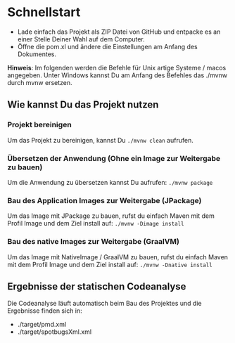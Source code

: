 # Schnellstart

- Lade einfach das Projekt als ZIP Datei von GitHub und entpacke es an einer 
Stelle Deiner Wahl auf dem Computer.
- Öffne die pom.xl und ändere die Einstellungen am Anfang des Dokumentes.

**Hinweis**: Im folgenden werden die Befehle für Unix artige Systeme / macos
angegeben. Unter Windows kannst Du am Anfang des Befehles das ./mvnw durch mvnw
ersetzen.

## Wie kannst Du das Projekt nutzen

### Projekt bereinigen

Um das Projekt zu bereinigen, kannst Du
```./mvnw clean```
aufrufen.

### Übersetzen der Anwendung (Ohne ein Image zur Weitergabe zu bauen)

Um die Anwendung zu übersetzen kannst Du aufrufen:
```./mvnw package```

### Bau des Application Images zur Weitergabe (JPackage)

Um das Image mit JPackage zu bauen, rufst du einfach Maven mit dem Profil Image und dem
Ziel install auf:
```./mvnw -Dimage install```

### Bau des native Images zur Weitergabe (GraalVM)

Um das Image mit NativeImage / GraalVM zu bauen, rufst du einfach Maven mit dem Profil Image und dem
Ziel install auf:
```./mvnw -Dnative install```

## Ergebnisse der statischen Codeanalyse

Die Codeanalyse läuft automatisch beim Bau des Projektes und die Ergebnisse
finden sich in:
- ./target/pmd.xml
- ./target/spotbugsXml.xml
